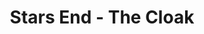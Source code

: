 ---
mission_id: starsend
editorsChoice: yes
title: "Stars End - The Cloak"
authors: 
    - "Jereth Kok"
date:
filename: "starsend.zip"
description: "Shunned by the Empire and most of the galaxy after the defeat of his brother Rom in the Dark Trooper conflict, Thon Mohc has retreated to Mytus VII, a prison planet otherwise known as Stars End. There he has enlisted the help of smugglers in preparing a new weapon: a cloaking device small enough to be worn by a single man. Your job is to penetrate the training facility, find some information on where Thon is getting his construction materials, and then blow the place to bits."
cover: "starsend.png"
levelReplaced:	SECBASE
difficulty: yes
bm:	yes
fme: no
wax: yes
three_do: yes
voc: yes
gmd: no
vue: yes
lfd: yes
base: "New level from scratch" 
editors: "WDFUSE 2.00"

---